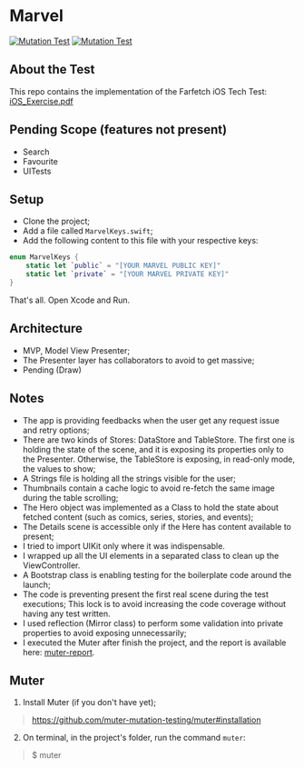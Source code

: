 # Marvel

[![Mutation Test](https://img.shields.io/badge/code%20coverage-75%25-green.svg)](./muter-report)
[![Mutation Test](https://img.shields.io/badge/mutation%20score-55%25-orange.svg)](./muter-report)


## About the Test
This repo contains the implementation of the Farfetch iOS Tech Test: <br>
[iOS_Exercise.pdf](./iOS_Exercise.pdf)

## Pending Scope **(features not present)**
- Search
- Favourite
- UITests


## Setup
- Clone the project;
- Add a file called `MarvelKeys.swift`; 
- Add the following content to this file with your respective keys:
```swift
enum MarvelKeys {
    static let `public` = "[YOUR MARVEL PUBLIC KEY]"
    static let `private` = "[YOUR MARVEL PRIVATE KEY]"
}
```

That's all. Open Xcode and Run. 

## Architecture
- MVP, Model View Presenter;
- The Presenter layer has collaborators to avoid to get massive;
- Pending (Draw)

## Notes
- The app is providing feedbacks when the user get any request issue and retry options;
- There are two kinds of Stores: DataStore and TableStore. The first one is holding the state of the scene, and it is exposing its properties only to the Presenter. Otherwise, the TableStore is exposing, in read-only mode, the values to show;
- A Strings file is holding all the strings visible for the user;
- Thumbnails contain a cache logic to avoid re-fetch the same image during the table scrolling;
- The Hero object was implemented as a Class to hold the state about fetched content (such as comics, series, stories, and events);
- The Details scene is accessible only if the Here has content available to present;
- I tried to import UIKit only where it was indispensable.
- I wrapped up all the UI elements in a separated class to clean up the ViewController.
- A Bootstrap class is enabling testing for the  boilerplate code around the launch;
- The code is preventing present the first real scene during the test executions; This lock is to avoid increasing the code coverage without having any test written.
- I used reflection (Mirror class) to perform some validation into private properties to avoid exposing unnecessarily;
- I executed the Muter after finish the project, and the report is available here: [muter-report](./muter-report).

## Muter
1. Install Muter (if you don't have yet);
> https://github.com/muter-mutation-testing/muter#installation
2. On terminal, in the project's folder, run the command `muter`:
> $ muter
